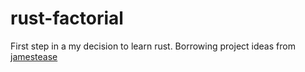 # rust-factorial
First step in a my decision to learn rust. Borrowing project ideas from [jamestease](https://www.jamestease.co.uk/blether/projects-to-learn-programming-language)
